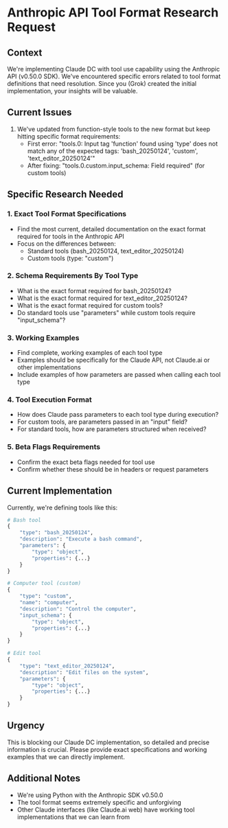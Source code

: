 # Anthropic API Tool Format Research Request

## Context
We're implementing Claude DC with tool use capability using the Anthropic API (v0.50.0 SDK). We've encountered specific errors related to tool format definitions that need resolution. Since you (Grok) created the initial implementation, your insights will be valuable.

## Current Issues
1. We've updated from function-style tools to the new format but keep hitting specific format requirements:
   - First error: "tools.0: Input tag 'function' found using 'type' does not match any of the expected tags: 'bash_20250124', 'custom', 'text_editor_20250124'"
   - After fixing: "tools.0.custom.input_schema: Field required" (for custom tools)

## Specific Research Needed

### 1. Exact Tool Format Specifications
- Find the most current, detailed documentation on the exact format required for tools in the Anthropic API
- Focus on the differences between:
  - Standard tools (bash_20250124, text_editor_20250124)
  - Custom tools (type: "custom")

### 2. Schema Requirements By Tool Type
- What is the exact format required for bash_20250124?
- What is the exact format required for text_editor_20250124?
- What is the exact format required for custom tools?
- Do standard tools use "parameters" while custom tools require "input_schema"?

### 3. Working Examples
- Find complete, working examples of each tool type
- Examples should be specifically for the Claude API, not Claude.ai or other implementations
- Include examples of how parameters are passed when calling each tool type

### 4. Tool Execution Format
- How does Claude pass parameters to each tool type during execution?
- For custom tools, are parameters passed in an "input" field?
- For standard tools, how are parameters structured when received?

### 5. Beta Flags Requirements
- Confirm the exact beta flags needed for tool use
- Confirm whether these should be in headers or request parameters

## Current Implementation
Currently, we're defining tools like this:

```python
# Bash tool
{
    "type": "bash_20250124",
    "description": "Execute a bash command",
    "parameters": {
        "type": "object",
        "properties": {...}
    }
}

# Computer tool (custom)
{
    "type": "custom",
    "name": "computer",
    "description": "Control the computer",
    "input_schema": {
        "type": "object",
        "properties": {...}
    }
}

# Edit tool
{
    "type": "text_editor_20250124",
    "description": "Edit files on the system",
    "parameters": {
        "type": "object",
        "properties": {...}
    }
}
```

## Urgency
This is blocking our Claude DC implementation, so detailed and precise information is crucial. Please provide exact specifications and working examples that we can directly implement.

## Additional Notes
- We're using Python with the Anthropic SDK v0.50.0
- The tool format seems extremely specific and unforgiving
- Other Claude interfaces (like Claude.ai web) have working tool implementations that we can learn from
